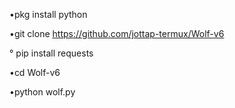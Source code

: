 •pkg install python


•git clone https://github.com/jottap-termux/Wolf-v6

 
° pip install requests

•cd Wolf-v6


•python wolf.py
